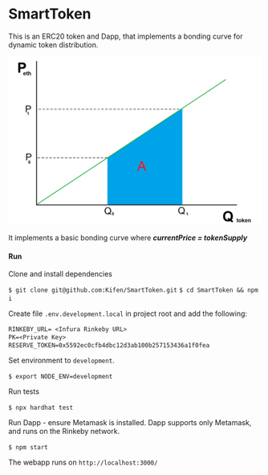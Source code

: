 # SmartToken

This is an ERC20 token and Dapp, that implements a bonding curve for dynamic token distribution.

![bd](https://github.com/Kifen/SmartToken/blob/master/public/bonding_curve.png)

It implements a basic bonding curve where **_currentPrice = tokenSupply_**


#### Run

Clone and install dependencies

`$ git clone git@github.com:Kifen/SmartToken.git`
`$ cd SmartToken && npm i`

Create file `.env.development.local` in project root and add the following:

```
RINKEBY_URL= <Infura Rinkeby URL>
PK=<Private Key>
RESERVE_TOKEN=0x5592ec0cfb4dbc12d3ab100b257153436a1f0fea
```
Set environment to `development`.

`$ export NODE_ENV=development`

Run tests

`$ npx hardhat test`

Run Dapp - ensure Metamask is installed. Dapp supports only Metamask, and runs on the Rinkeby network.

`$ npm start`

The webapp runs on `http://localhost:3000/`
